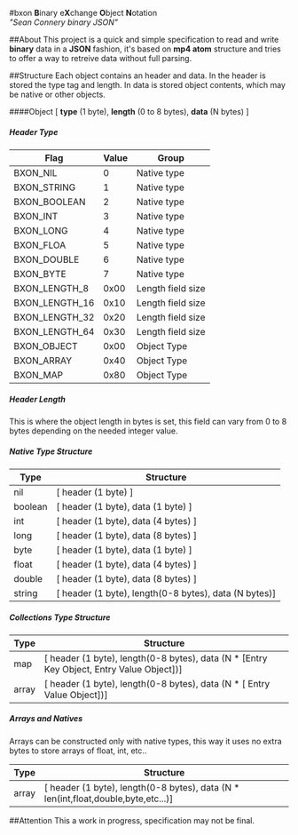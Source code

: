 #bxon
**B**inary e**X**change **O**bject **N**otation  
*"Sean Connery binary JSON"*

##About
This project is a quick and simple specification to read and write **binary** data in a **JSON** fashion, it's based on **mp4 atom** structure and tries to offer a way to retreive data without full parsing.

##Structure
Each object contains an header and data. In the header is stored the type tag and length. In data is stored object contents, which may be native or other objects.

####Object
[ **type** (1 byte), **length** (0 to 8 bytes), **data** (N bytes) ]

##### Header Type
Flag | Value | Group
---- | ----- | -----
BXON_NIL| 0 | Native type
BXON_STRING|1| Native type
BXON_BOOLEAN| 2| Native type
BXON_INT|3| Native type
BXON_LONG|4| Native type
BXON_FLOA|5| Native type
BXON_DOUBLE|6| Native type
BXON_BYTE| 7| Native type
BXON_LENGTH_8|0x00| Length field size
BXON_LENGTH_16|0x10| Length field size
BXON_LENGTH_32|0x20| Length field size
BXON_LENGTH_64|0x30| Length field size
BXON_OBJECT|0x00| Object Type
BXON_ARRAY|0x40| Object Type
BXON_MAP|0x80| Object Type

##### Header Length
This is where the object length in bytes is set, this field can vary from 0 to 8 bytes depending on the needed integer 
value.

##### Native Type Structure
Type | Structure
---- | ---------
nil | [ header (1 byte) ]
boolean | [ header (1 byte), data (1 byte)  ]
int  | [ header (1 byte), data (4 bytes) ]
long | [ header (1 byte), data (8 bytes) ]
byte | [ header (1 byte), data (1 byte)  ]
float | [ header (1 byte), data (4 bytes) ]
double | [ header (1 byte), data (8 bytes) ]
string | [ header (1 byte), length(0-8 bytes), data (N bytes)]

##### Collections Type Structure
Type | Structure
---- | ---------
map | [ header (1 byte), length(0-8 bytes), data (N * [Entry Key Object, Entry Value Object])]
array | [ header (1 byte), length(0-8 bytes), data (N * [ Entry Value Object])]

##### Arrays and Natives
Arrays can be constructed only with native types, this way it uses no extra bytes to store arrays of float, int, etc..

Type | Structure
---- | ---------
array | [ header (1 byte), length(0-8 bytes), data (N * len(int,float,double,byte,etc...)]

##Attention
This a work in progress, specification may not be final.
